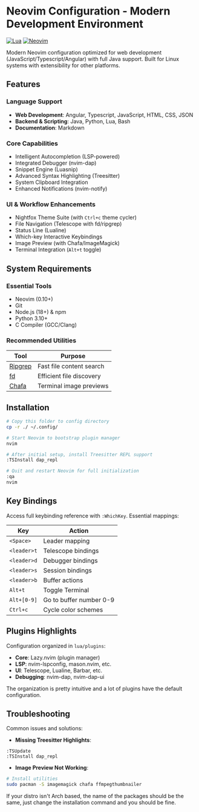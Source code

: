 # Neovim Configuration - Modern Development Environment

[![Lua](https://img.shields.io/badge/Made%20with%20Lua-blueviolet.svg?style=flat&logo=lua)](https://lua.org)
[![Neovim](https://img.shields.io/badge/Neovim%20Version-0.10%2B-green.svg?style=flat&logo=neovim)](https://neovim.io)

Modern Neovim configuration optimized for web development
(JavaScript/Typescript/Angular) with full Java support. Built for Linux systems
with extensibility for other platforms.

## Features

### Language Support

- **Web Development**: Angular, Typescript, JavaScript, HTML, CSS, JSON
- **Backend & Scripting**: Java, Python, Lua, Bash
- **Documentation**: Markdown

### Core Capabilities

- Intelligent Autocompletion (LSP-powered)
- Integrated Debugger (nvim-dap)
- Snippet Engine (Luasnip)
- Advanced Syntax Highlighting (Treesitter)
- System Clipboard Integration
- Enhanced Notifications (nvim-notify)

### UI & Workflow Enhancements

- Nightfox Theme Suite (with `Ctrl+c` theme cycler)
- File Navigation (Telescope with fd/ripgrep)
- Status Line (Lualine)
- Which-key Interactive Keybindings
- Image Preview (with Chafa/ImageMagick)
- Terminal Integration (`Alt+t` toggle)

## System Requirements

### Essential Tools

- Neovim (0.10+)
- Git
- Node.js (18+) & npm
- Python 3.10+
- C Compiler (GCC/Clang)

### Recommended Utilities

| Tool         | Purpose                  |
| ------------ | ------------------------ |
| [Ripgrep][1] | Fast file content search |
| [fd][2]      | Efficient file discovery |
| [Chafa][3]   | Terminal image previews  |

## Installation

```bash
# Copy this folder to config directory
cp -r ./ ~/.config/

# Start Neovim to bootstrap plugin manager
nvim

# After initial setup, install Treesitter REPL support
:TSInstall dap_repl

# Quit and restart Neovim for full initialization
:qa
nvim
```

## Key Bindings

Access full keybinding reference with `:WhichKey`. Essential mappings:

| Key         | Action                  |
| ----------- | ----------------------- |
| `<Space>`   | Leader mapping          |
| `<leader>t` | Telescope bindings      |
| `<leader>d` | Debugger bindings       |
| `<leader>s` | Session bindings        |
| `<leader>b` | Buffer actions          |
| `Alt+t`     | Toggle Terminal         |
| `Alt+[0-9]` | Go to buffer number 0-9 |
| `Ctrl+c`    | Cycle color schemes     |

## Plugins Highlights

Configuration organized in `lua/plugins`:

- **Core**: Lazy.nvim (plugin manager)
- **LSP**: nvim-lspconfig, mason.nvim, etc.
- **UI**: Telescope, Lualine, Barbar, etc.
- **Debugging**: nvim-dap, nvim-dap-ui

The organization is pretty intuitive and a lot of plugins have the default
configuration.

## Troubleshooting

Common issues and solutions:

- **Missing Treesitter Highlights**:

```vim
:TSUpdate
:TSInstall dap_repl
```

- **Image Preview Not Working**:

```bash
# Install utilities
sudo pacman -S imagemagick chafa ffmpegthumbnailer
```

If your distro isn't Arch based, the name of the packages should be the same,
just change the installation command and you should be fine.

[1]: https://github.com/BurntSushi/ripgrep
[2]: https://github.com/sharkdp/fd
[3]: https://github.com/hpjansson/chafa/
